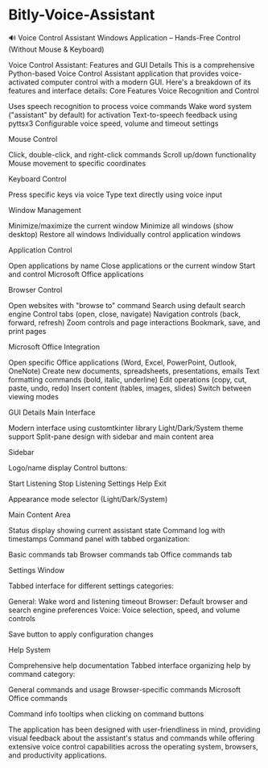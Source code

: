 # Bitly-Voice-Assistant
🔊 Voice Control Assistant Windows Application – Hands-Free Control (Without Mouse & Keyboard)


Voice Control Assistant: Features and GUI Details
This is a comprehensive Python-based Voice Control Assistant application that provides voice-activated computer control with a modern GUI. Here's a breakdown of its features and interface details:
Core Features
Voice Recognition and Control

Uses speech recognition to process voice commands
Wake word system ("assistant" by default) for activation
Text-to-speech feedback using pyttsx3
Configurable voice speed, volume and timeout settings

Mouse Control

Click, double-click, and right-click commands
Scroll up/down functionality
Mouse movement to specific coordinates

Keyboard Control

Press specific keys via voice
Type text directly using voice input

Window Management

Minimize/maximize the current window
Minimize all windows (show desktop)
Restore all windows
Individually control application windows

Application Control

Open applications by name
Close applications or the current window
Start and control Microsoft Office applications

Browser Control

Open websites with "browse to" command
Search using default search engine
Control tabs (open, close, navigate)
Navigation controls (back, forward, refresh)
Zoom controls and page interactions
Bookmark, save, and print pages

Microsoft Office Integration

Open specific Office applications (Word, Excel, PowerPoint, Outlook, OneNote)
Create new documents, spreadsheets, presentations, emails
Text formatting commands (bold, italic, underline)
Edit operations (copy, cut, paste, undo, redo)
Insert content (tables, images, slides)
Switch between viewing modes

GUI Details
Main Interface

Modern interface using customtkinter library
Light/Dark/System theme support
Split-pane design with sidebar and main content area

Sidebar

Logo/name display
Control buttons:

Start Listening
Stop Listening
Settings
Help
Exit


Appearance mode selector (Light/Dark/System)

Main Content Area

Status display showing current assistant state
Command log with timestamps
Command panel with tabbed organization:

Basic commands tab
Browser commands tab
Office commands tab



Settings Window

Tabbed interface for different settings categories:

General: Wake word and listening timeout
Browser: Default browser and search engine preferences
Voice: Voice selection, speed, and volume controls


Save button to apply configuration changes

Help System

Comprehensive help documentation
Tabbed interface organizing help by command category:

General commands and usage
Browser-specific commands
Microsoft Office commands


Command info tooltips when clicking on command buttons

The application has been designed with user-friendliness in mind, providing visual feedback about the assistant's status and commands while offering extensive voice control capabilities across the operating system, browsers, and productivity applications.
